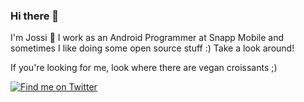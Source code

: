 ### Hi there 👋

I'm Jossi 🌱 I work as an Android Programmer at Snapp Mobile and sometimes I like doing some open source stuff :) Take a look around!

If you're looking for me, look where there are vegan croissants ;)

[![Find me on Twitter](https://img.shields.io/twitter/url/https/twitter.com/jossiwolf.svg?style=social&label=Follow%20%40Jossi)](https://twitter.com/jossiwolf)
<!--
**jossiwolf/jossiwolf** is a ✨ _special_ ✨ repository because its `README.md` (this file) appears on your GitHub profile.

Here are some ideas to get you started:

- 🔭 I’m currently working on ...
- 🌱 I’m currently learning ...
- 👯 I’m looking to collaborate on ...
- 🤔 I’m looking for help with ...
- 💬 Ask me about ...
- 📫 How to reach me: ...
- 😄 Pronouns: ...
- ⚡ Fun fact: ...
-->
